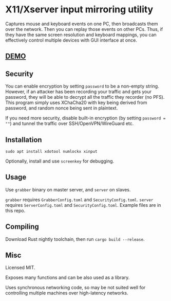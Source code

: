 # X11/Xserver input mirroring utility

Captures mouse and keyboard events on one PC, then broadcasts them over the network. Then you can replay those events on other PCs. Thus, if they have the same screen resolution and keyboard mappings, you can effectively control multiple devices with GUI interface at once.

## [DEMO](https://youtu.be/HMadvD87JvE)

## Security

You can enable encryption by setting `password` to be a non-empty string. However, if an attacker has been recording your traffic and gets your password, they will be able to decrypt all the traffic they recorder (no PFS). This program simply uses XChaCha20 with key being derived from password, and random nonce being sent in plaintext.

If you need more security, disable built-in encryption (by setting `password = ""`) and tunnel the traffic over SSH/OpenVPN/WireGuard etc.

## Installation

```text
sudo apt install xdotool numlockx xinput
```

Optionally, install and use `screenkey` for debugging.

## Usage

Use `grabber` binary on master server, and `server` on slaves.

`grabber` requires `GrabberConfig.toml` and `SecurityConfig.toml`. `server` requires `ServerConfig.toml` and `SecurityConfig.toml`. Example files are in this repo.

## Compiling

Download Rust nightly toolchain, then run `cargo build --release`.

## Misc

Licensed MIT.

Exposes many functions and can be also used as a library.

Uses synchronous networking code, so may be not suited well for controlling multiple machines over high-latency networks.